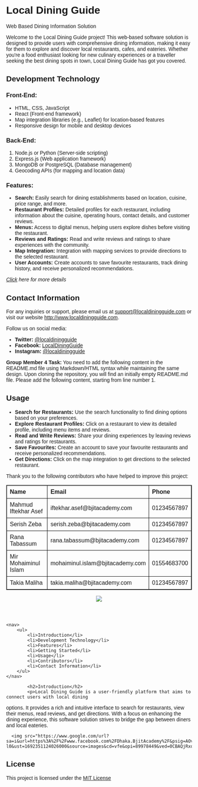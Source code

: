 <h1>Local Dining Guide</h1>
<p>Web Based Dining Information Solution</p>
<p>Welcome to the Local Dining Guide project! This web-based software solution is designed to 
provide users with comprehensive dining information, making it easy for them to explore 
and discover local restaurants, cafes, and eateries. Whether you're a food enthusiast looking 
for new culinary experiences or a traveller seeking the best dining spots in town, Local 
Dining Guide has got you covered.</p>

## Development Technology

### Front-End:
- HTML, CSS, JavaScript
- React (Front-end framework)
- Map integration libraries (e.g., Leaflet) for location-based features
- Responsive design for mobile and desktop devices

### Back-End:
1. Node.js or Python (Server-side scripting)
2. Express.js (Web application framework)
3. MongoDB or PostgreSQL (Database management)
4. Geocoding APIs (for mapping and location data)

### Features:
- **Search:** Easily search for dining establishments based on location, cuisine, price range, and more.
- **Restaurant Profiles:** Detailed profiles for each restaurant, including information about the cuisine, operating hours, contact details, and customer reviews.
- **Menus:** Access to digital menus, helping users explore dishes before visiting the restaurant.
- **Reviews and Ratings:** Read and write reviews and ratings to share experiences with the community.
- **Map Integration:** Integration with mapping services to provide directions to the selected restaurant.
- **User Accounts:** Create accounts to save favourite restaurants, track dining history, and receive personalized recommendations.

*[Click](https://bjitacademy.com/) here for more details*



<h2><strong>Contact Information</strong></h2>
<p>For any inquiries or support, please email us at 
<a href="mailto:support@localdiningguide.com">support@localdiningguide.com</a> 
or visit our website <a href="http://www.localdiningguide.com">http://www.localdiningguide.com</a>.</p>
<p>Follow us on social media:</p>
<ul>
   <li><strong>Twitter:</strong> 
   <a href="https://twitter.com/localdiningguide">@localdiningguide</a>
   </li>
   <li><strong>Facebook:</strong> 
   <a href="https://www.facebook.com/LocalDiningGuide">LocalDiningGuide</a>
   </li>
   <li><strong>Instagram:</strong> 
   <a href="https://www.instagram.com/localdiningguide">@localdiningguide</a>
   </li>
</ul>


<!DOCTYPE html>
<html>

<head>
    <style>
        body {
            font-family: Arial, sans-serif;

        .code-box {
            border: 1px solid #ddd;
            padding: 1px;
            border-radius: 5px;
        }
    </style>
</head>

<body>

<h2>Getting Started</h2>
<p><i> Follow these steps to get Local Dining Guide up and running on your local machine.</i></p>

<h3>Prerequisites</h3>

<p><b>Web Browser:</b> Ensure you have a modern web browser installed to access the Local Dining Guide interface.</p>
<p><b>Internet Connection:</b> A stable internet connection is required to fetch restaurant data and images.</p>


    <p><h3>Installation</h3></p>
    <ol>
        <li >Clone the Repository: Start by cloning this repository to your local machine.</li>
<br>
        <code class="code-box">git clone https://github.com/yourusername/local-dining-guide.git</code></li>
<br>
        <li >Navigate to Directory: Move into the project directory.</li>
<br>
        <code class="code-box">cd local-dining-guide</code></li>
<br>
        <li >Launch the Application: Open the index.html file in your web browser.</li>
<br>
        <code class="code-box">open index.html</code></li>
    </ol>





<html>
<head>
    <style>
        table {
            border-collapse: collapse;
            width: 80%;
        }
        th, td {
            border: 1px solid black;
            padding: 8px;
            text-align: left;
        }
    </style>
</head>
<body>
    <span><strong>Group Member 4 Task:</strong></span>
    <span>You need to add the following content in the README.md file using Markdown/HTML syntax while maintaining the same design. Upon cloning the repository, you will find an initially empty README.md file. Please add the following content, starting from line number 1.</span>
    <h2>Usage</h2>
    <ul>
        <li><strong>Search for Restaurants:</strong> Use the search functionality to find dining options based on your preferences.</li>
        <li><strong>Explore Restaurant Profiles:</strong> Click on a restaurant to view its detailed profile, including menu items and reviews.</li>
        <li><strong>Read and Write Reviews:</strong> Share your dining experiences by leaving reviews and ratings for restaurants.</li>
        <li><strong>Save Favourites:</strong> Create an account to save your favourite restaurants and receive personalized recommendations.</li>
        <li><strong>Get Directions:</strong> Click on the map integration to get directions to the selected restaurant.</li>
    </ul>
    <p>Thank you to the following contributors who have helped to improve this project:</p>
<table border="1">
        <tr>
            <th>Name</th>
            <th>Email</th>
            <th>Phone</th>
        </tr>
        <tr>
            <td>Mahmud Iftekhar Asef</td>
            <td>iftekhar.asef@bjitacademy.com</td>
            <td>01234567897</td>
        </tr>
        <tr>
            <td>Serish Zeba</td>
            <td>serish.zeba@bjitacademy.com</td>
            <td>01234567897</td>
        </tr>
        <tr>
            <td>Rana Tabassum</td>
            <td>rana.tabassum@bjitacademy.com</td>
            <td>01234567897</td>
        </tr>
        <tr>
            <td>Mir Mohaiminul Islam</td>
            <td>mohaiminul.islam@bjitacademy.com</td>
            <td>01554683700</td>
        </tr>
        <tr>
            <td>Takia Maliha</td>
            <td>takia.maliha@bjitacademy.com</td>
            <td>01234567897</td>
        </tr>
    </table>
    <header>
        <!-- Add your banner here -->
        <img src="https://www.google.com/search?sca_esv=557735838&sxsrf=AB5stBhho21Bjavd9G7uZtnk2OlYQIzf-Q:1692264720440&q=project+logo+bjit&tbm=isch&source=lnms&sa=X&ved=2ahUKEwi59ZusseOAAxUG3TgGHfwpB7gQ0pQJegQICBAB&biw=1366&bih=611&dpr=1#imgrc=OGob5zPt4kbzJM">
    </header>
    
    <nav>
        <ul>
            <li>Introduction</li>
            <li>Development Technology</li>
            <li>Features</li>
            <li>Getting Started</li>
            <li>Usage</li>
            <li>Contributors</li>
            <li>Contact Information</li>
        </ul>
    </nav>
   
            <h2>Introduction</h2>
            <p>Local Dining Guide is a user-friendly platform that aims to connect users with local dining 
options. It provides a rich and intuitive interface to search for restaurants, view their menus, 
read reviews, and get directions. With a focus on enhancing the dining experience, this 
software solution strives to bridge the gap between diners and local eateries.
</p>
      
      <img src="https://www.google.com/url?sa=i&url=https%3A%2F%2Fwww.facebook.com%2FDhaka.BjitAcademy%2F&psig=AOvVaw2nWtzvkC6yFZ6PRTXvF-l0&ust=1692351124026000&source=images&cd=vfe&opi=89978449&ved=0CBAQjRxqFwoTCJCR0a6x44ADFQAAAAAdAAAAABAX">

   <footer>
     <h2>License</h2>
    <p>This project is licensed under the <a href="https://opensource.org/licenses/MIT" target="_blank">MIT License</a></p>
</footer>

</body>
</html>

